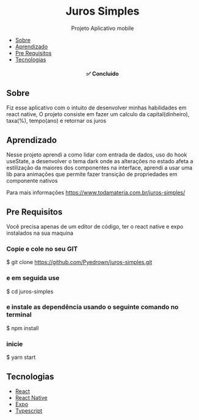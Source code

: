 <h1 align="center">Juros Simples</h1>

<p align="center">Projeto Aplicativo mobile</p>

* [Sobre](#Sobre)
* [Aprendizado](#Aprendizado)
* [Pre Requisitos](#pre-requisitos)
* [Tecnologias](#Tecnologias)

<h4 align="center">
  ✅ Concluido
</h4>

## Sobre
Fiz esse aplicativo com o intuito de desenvolver minhas habilidades em react native, O projeto consiste em fazer um calculo da capital(dinheiro), taxa(%), tempo(ano) 
e retornar os juros

## Aprendizado
Nesse projeto aprendi a como lidar com entrada de dados, uso do hook useState, a desenvolver o tema dark onde as alterações no estado afeta a estilização da maiores dos
componentes na interface, aprendi a usar uma lib para animações que permite fazer transição de propriedades em componente nativos

Para mais informações https://www.todamateria.com.br/juros-simples/

## Pre Requisitos
Você precisa apenas de um editor de código, ter o react native e expo instalados na sua maquina

### Copie e cole no seu GIT
$ git clone https://github.com/Pyedrown/juros-simples.git

### e em seguida use
$ cd juros-simples

### e instale as dependência usando o seguinte comando no terminal
$ npm install

### inicie
$ yarn start

## Tecnologias

- [React](https://pt-br.reactjs.org/)
- [React Native](https://reactnative.dev/)
- [Expo](https://docs.expo.dev/)
- [Typescript](https://www.typescriptlang.org/)

